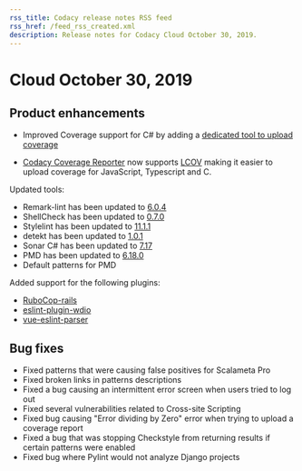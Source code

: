 ```yaml
---
rss_title: Codacy release notes RSS feed
rss_href: /feed_rss_created.xml
description: Release notes for Codacy Cloud October 30, 2019.
---
```


# Cloud October 30, 2019

## Product enhancements

-   Improved Coverage support for C# by adding a [dedicated tool to upload coverage](https://github.com/codacy/csharp-codacy-coverage)

-   [Codacy Coverage Reporter](https://github.com/codacy/codacy-coverage-reporter) now supports [LCOV](https://wiki.documentfoundation.org/Development/Lcov) making it easier to upload coverage for JavaScript, Typescript and C.

Updated tools:

-   Remark-lint has been updated to [6.0.4](https://libraries.io/npm/remark-lint/6.0.4)
-   ShellCheck has been updated to [0.7.0](https://github.com/koalaman/shellcheck/releases/tag/v0.7.0)
-   Stylelint has been updated to [11.1.1](https://www.npmjs.com/package/stylelint/v/11.1.1)
-   detekt has been updated to [1.0.1](https://github.com/detekt/detekt/releases/tag/1.0.1)
-   Sonar C# has been updated to [7.17](https://github.com/SonarSource/sonar-dotnet/releases/tag/7.17.0.9346)
-   PMD has been updated to [6.18.0](https://pmd.github.io/2019/09/15/PMD-6.18.0/)
-   Default patterns for PMD

Added support for the following plugins:

-   [RuboCop-rails](https://github.com/rubocop-hq/rubocop-rails)
-   [<span class="skip-vale">eslint-plugin-wdio</span>](https://www.npmjs.com/package/eslint-plugin-wdio)
-   [<span class="skip-vale">vue-eslint-parser</span>](https://github.com/vuejs/vue-eslint-parser)

## Bug fixes

-   Fixed patterns that were causing false positives for Scalameta Pro
-   Fixed broken links in patterns descriptions
-   Fixed a bug causing an intermittent error screen when users tried to log out
-   Fixed several vulnerabilities related to Cross-site Scripting
-   Fixed bug causing "Error dividing by Zero" error when trying to upload a coverage report
-   Fixed a bug that was stopping Checkstyle from returning results if certain patterns were enabled
-   Fixed bug where Pylint would not analyze Django projects
